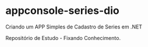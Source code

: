 # appconsole-series-dio
Criando um APP Simples de Cadastro de Series em .NET 

Repositório de Estudo - Fixando Conhecimento. 
